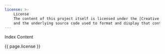 ```yaml
---
license: >-
    License  
    The content of this project itself is licensed under the [Creative Commons Attribution 4.0 license](https://creativecommons.org/licenses/by/4.0/),  
    and the underlying source code used to format and display that content is licensed under the [MIT license](LICENSE.md).
---
```


Index Content  

{{ page.license }}
